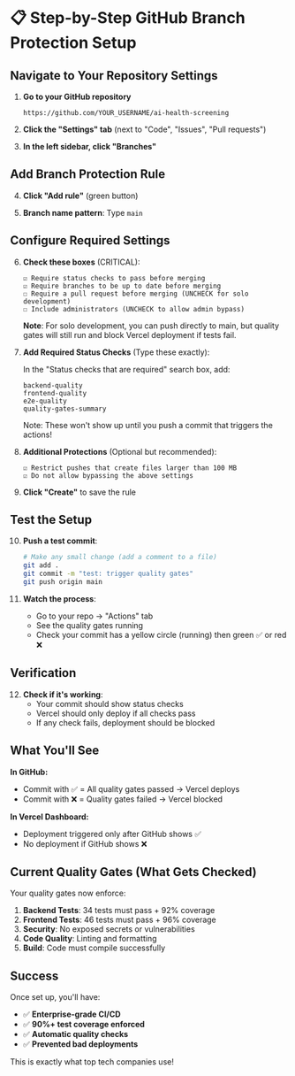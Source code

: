 # 📋 Step-by-Step GitHub Branch Protection Setup

## Navigate to Your Repository Settings

1. **Go to your GitHub repository**

   ```
   https://github.com/YOUR_USERNAME/ai-health-screening
   ```

2. **Click the "Settings" tab** (next to "Code", "Issues", "Pull requests")

3. **In the left sidebar, click "Branches"**

## Add Branch Protection Rule

4. **Click "Add rule"** (green button)

5. **Branch name pattern**: Type `main`

## Configure Required Settings

6. **Check these boxes** (CRITICAL):

   ```
   ☑️ Require status checks to pass before merging
   ☑️ Require branches to be up to date before merging
   ☐ Require a pull request before merging (UNCHECK for solo development)
   ☐ Include administrators (UNCHECK to allow admin bypass)
   ```

   **Note**: For solo development, you can push directly to main, but quality gates will still run and block Vercel deployment if tests fail.

7. **Add Required Status Checks** (Type these exactly):

   In the "Status checks that are required" search box, add:

   ```
   backend-quality
   frontend-quality
   e2e-quality
   quality-gates-summary
   ```

   Note: These won't show up until you push a commit that triggers the actions!

8. **Additional Protections** (Optional but recommended):

   ```
   ☑️ Restrict pushes that create files larger than 100 MB
   ☑️ Do not allow bypassing the above settings
   ```

9. **Click "Create"** to save the rule

## Test the Setup

10. **Push a test commit**:

    ```bash
    # Make any small change (add a comment to a file)
    git add .
    git commit -m "test: trigger quality gates"
    git push origin main
    ```

11. **Watch the process**:
    - Go to your repo → "Actions" tab
    - See the quality gates running
    - Check your commit has a yellow circle (running) then green ✅ or red ❌

## Verification

12. **Check if it's working**:
    - Your commit should show status checks
    - Vercel should only deploy if all checks pass
    - If any check fails, deployment should be blocked

## What You'll See

**In GitHub:**

- Commit with ✅ = All quality gates passed → Vercel deploys
- Commit with ❌ = Quality gates failed → Vercel blocked

**In Vercel Dashboard:**

- Deployment triggered only after GitHub shows ✅
- No deployment if GitHub shows ❌

## Current Quality Gates (What Gets Checked)

Your quality gates now enforce:

1. **Backend Tests**: 34 tests must pass + 92% coverage
2. **Frontend Tests**: 46 tests must pass + 96% coverage
3. **Security**: No exposed secrets or vulnerabilities
4. **Code Quality**: Linting and formatting
5. **Build**: Code must compile successfully

## Success

Once set up, you'll have:

- ✅ **Enterprise-grade CI/CD**
- ✅ **90%+ test coverage enforced**
- ✅ **Automatic quality checks**
- ✅ **Prevented bad deployments**

This is exactly what top tech companies use!
